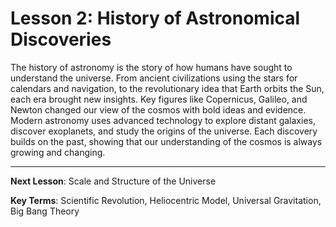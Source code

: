 # Lesson 2: History of Astronomical Discoveries

The history of astronomy is the story of how humans have sought to understand the universe. From ancient civilizations using the stars for calendars and navigation, to the revolutionary idea that Earth orbits the Sun, each era brought new insights. Key figures like Copernicus, Galileo, and Newton changed our view of the cosmos with bold ideas and evidence. Modern astronomy uses advanced technology to explore distant galaxies, discover exoplanets, and study the origins of the universe. Each discovery builds on the past, showing that our understanding of the cosmos is always growing and changing.

---

**Next Lesson**: Scale and Structure of the Universe

**Key Terms**: Scientific Revolution, Heliocentric Model, Universal Gravitation, Big Bang Theory
